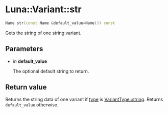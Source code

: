 # Luna::Variant::str

```c++
Name str(const Name &default_value=Name()) const
```

Gets the string of one string variant. 



## Parameters
* *in* **default_value**

    The optional default string to return. 

## Return value
Returns the string data of one variant if [type](class_luna_1_1_variant_1a9d24401239f10fa7d53b0e0a53eb90b8.md) is [VariantType::string](group___runtime_1ggac1ce0b9d7902d01bfd860c08aed25233ab45cffe084dd3d20d928bee85e7b0f21.md). Returns `default_value` otherwise. 

